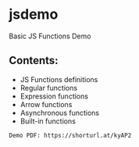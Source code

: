 # jsdemo
Basic JS Functions Demo

## Contents:

* JS Functions definitions
* Regular functions 
* Expression functions
* Arrow functions
* Asynchronous functions
* Built-in functions

```
Demo PDF: https://shorturl.at/kyAP2
```